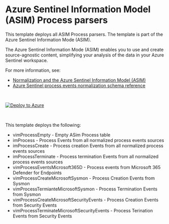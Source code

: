 # Azure Sentinel Information Model (ASIM) Process parsers 

This template deploys all ASIM Process parsers. The template is part of the Azure Sentinel Information Mode (ASIM).

The Azure Sentinel Information Mode (ASIM) enables you to use and create source-agnostic content, simplifying your analysis of the data in your Azure Sentinel workspace.

For more information, see:

- [Normalization and the Azure Sentinel Information Model (ASIM)](https://aka.ms/AzSentinelNormalization)
- [Azure Sentinel process events normalization schema reference](https://aka.ms/AzSentinelProcessEventsDoc)



<br>

[![Deploy to Azure](https://aka.ms/deploytoazurebutton)](https://aka.ms/AzSentinelProcessEventsARM)

<br>

This template deploys the following:
* vimProcessEmpty - Empty ASim Process table
* imProcess - Process Events from all normalized process events sources
* imProcessCreate - Process creation Events from all normalized process events sources
* imProcessTerminate - Process termination Events from all normalized process events sources
* vimProcessEventsMicrosoft365D - Process events from Microsoft 365 Defender for Endpoints
* vimProcessCreateMicrosoftSysmon - Process Creation Events from Sysmon
* vimProcessTermianteMicrosoftSysmon - Process Termination Events from Sysmon
* vimProcessCreateMicrosoftSecurityEvents - Process Creation Events from Security Events
* vimProcessTerminateMicrosoftSecurityEvents - Process Terination Events from Security Events

<br>







